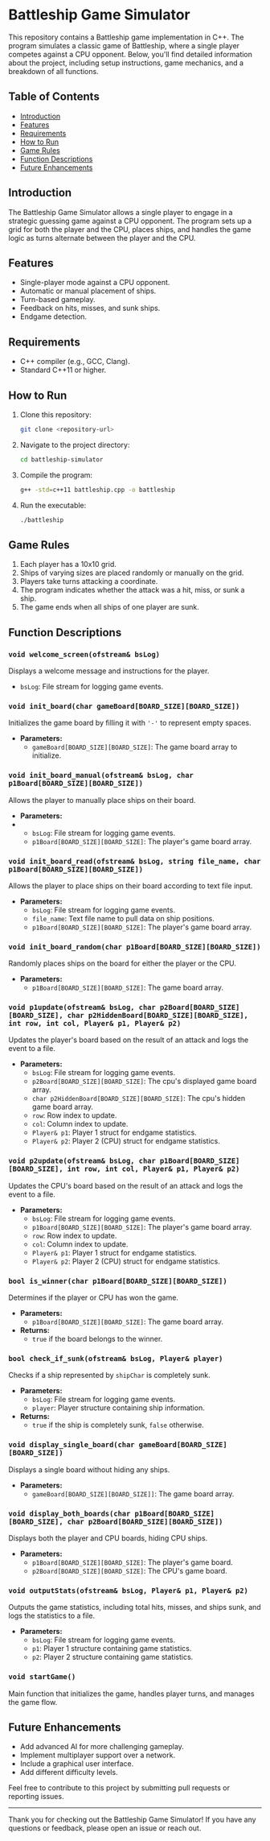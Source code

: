 # Battleship Game Simulator

This repository contains a Battleship game implementation in C++. The program simulates a classic game of Battleship, where a single player competes against a CPU opponent. Below, you'll find detailed information about the project, including setup instructions, game mechanics, and a breakdown of all functions.

## Table of Contents
- [Introduction](#introduction)
- [Features](#features)
- [Requirements](#requirements)
- [How to Run](#how-to-run)
- [Game Rules](#game-rules)
- [Function Descriptions](#function-descriptions)
- [Future Enhancements](#future-enhancements)

## Introduction
The Battleship Game Simulator allows a single player to engage in a strategic guessing game against a CPU opponent. The program sets up a grid for both the player and the CPU, places ships, and handles the game logic as turns alternate between the player and the CPU.

## Features
- Single-player mode against a CPU opponent.
- Automatic or manual placement of ships.
- Turn-based gameplay.
- Feedback on hits, misses, and sunk ships.
- Endgame detection.

## Requirements
- C++ compiler (e.g., GCC, Clang).
- Standard C++11 or higher.

## How to Run
1. Clone this repository:
   ```bash
   git clone <repository-url>
   ```
2. Navigate to the project directory:
   ```bash
   cd battleship-simulator
   ```
3. Compile the program:
   ```bash
   g++ -std=c++11 battleship.cpp -o battleship
   ```
4. Run the executable:
   ```bash
   ./battleship
   ```

## Game Rules
1. Each player has a 10x10 grid.
2. Ships of varying sizes are placed randomly or manually on the grid.
3. Players take turns attacking a coordinate.
4. The program indicates whether the attack was a hit, miss, or sunk a ship.
5. The game ends when all ships of one player are sunk.

## Function Descriptions

### `void welcome_screen(ofstream& bsLog)`
Displays a welcome message and instructions for the player.
- `bsLog`: File stream for logging game events.

### `void init_board(char gameBoard[BOARD_SIZE][BOARD_SIZE])`
Initializes the game board by filling it with `'-'` to represent empty spaces.
- **Parameters:**
  - `gameBoard[BOARD_SIZE][BOARD_SIZE]`: The game board array to initialize.

### `void init_board_manual(ofstream& bsLog, char p1Board[BOARD_SIZE][BOARD_SIZE])`
Allows the player to manually place ships on their board.
- **Parameters:**
- - `bsLog`: File stream for logging game events.
  - `p1Board[BOARD_SIZE][BOARD_SIZE]`: The player's game board array.
 
### `void init_board_read(ofstream& bsLog, string file_name, char p1Board[BOARD_SIZE][BOARD_SIZE])`
Allows the player to place ships on their board according to text file input.
- **Parameters:**
  - `bsLog`: File stream for logging game events.
  - `file_name`: Text file name to pull data on ship positions.
  - `p1Board[BOARD_SIZE][BOARD_SIZE]`: The player's game board array.

### `void init_board_random(char p1Board[BOARD_SIZE][BOARD_SIZE])`
Randomly places ships on the board for either the player or the CPU.
- **Parameters:**
  - `p1Board[BOARD_SIZE][BOARD_SIZE]`: The game board array.

### `void p1update(ofstream& bsLog, char p2Board[BOARD_SIZE][BOARD_SIZE], char p2HiddenBoard[BOARD_SIZE][BOARD_SIZE], int row, int col, Player& p1, Player& p2)`
Updates the player's board based on the result of an attack and logs the event to a file.
- **Parameters:**
  - `bsLog`: File stream for logging game events.
  - `p2Board[BOARD_SIZE][BOARD_SIZE]`: The cpu's displayed game board array.
  - `char p2HiddenBoard[BOARD_SIZE][BOARD_SIZE]`: The cpu's hidden game board array.
  - `row`: Row index to update.
  - `col`: Column index to update.
  - `Player& p1`: Player 1 struct for endgame statistics.
  - `Player& p2`: Player 2 (CPU) struct for endgame statistics.
  

### `void p2update(ofstream& bsLog, char p1Board[BOARD_SIZE][BOARD_SIZE], int row, int col, Player& p1, Player& p2)`
Updates the CPU's board based on the result of an attack and logs the event to a file.
- **Parameters:**
  - `bsLog`: File stream for logging game events.
  - `p1Board[BOARD_SIZE][BOARD_SIZE]`: The player's game board array.
  - `row`: Row index to update.
  - `col`: Column index to update.
  - `Player& p1`: Player 1 struct for endgame statistics.
  - `Player& p2`: Player 2 (CPU) struct for endgame statistics.

### `bool is_winner(char p1Board[BOARD_SIZE][BOARD_SIZE])`
Determines if the player or CPU has won the game.
- **Parameters:**
  - `p1Board[BOARD_SIZE][BOARD_SIZE]`: The game board array.
- **Returns:**
  - `true` if the board belongs to the winner.

### `bool check_if_sunk(ofstream& bsLog, Player& player)`
Checks if a ship represented by `shipChar` is completely sunk.
- **Parameters:**
  - `bsLog`: File stream for logging game events.
  - `player`: Player structure containing ship information.
- **Returns:**
  - `true` if the ship is completely sunk, `false` otherwise.

### `void display_single_board(char gameBoard[BOARD_SIZE][BOARD_SIZE])`
Displays a single board without hiding any ships.
- **Parameters:**
  - `gameBoard[BOARD_SIZE][BOARD_SIZE]]`: The game board array.

### `void display_both_boards(char p1Board[BOARD_SIZE][BOARD_SIZE], char p2Board[BOARD_SIZE][BOARD_SIZE])`
Displays both the player and CPU boards, hiding CPU ships.
- **Parameters:**
  - `p1Board[BOARD_SIZE][BOARD_SIZE]`: The player's game board.
  - `p2Board[BOARD_SIZE][BOARD_SIZE]`: The CPU's game board.

### `void outputStats(ofstream& bsLog, Player& p1, Player& p2)`
Outputs the game statistics, including total hits, misses, and ships sunk, and logs the statistics to a file.
- **Parameters:**
  - `bsLog`: File stream for logging game events.
  - `p1`: Player 1 structure containing game statistics.
  - `p2`: Player 2 structure containing game statistics.

### `void startGame()`
Main function that initializes the game, handles player turns, and manages the game flow.

## Future Enhancements
- Add advanced AI for more challenging gameplay.
- Implement multiplayer support over a network.
- Include a graphical user interface.
- Add different difficulty levels.

Feel free to contribute to this project by submitting pull requests or reporting issues.

---

Thank you for checking out the Battleship Game Simulator! If you have any questions or feedback, please open an issue or reach out.
